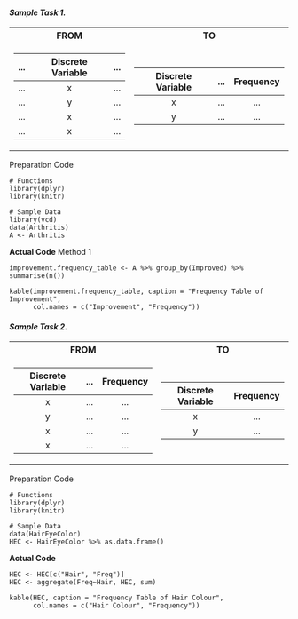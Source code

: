 #### **_Sample Task 1._**
<table>
<tr><th> FROM </th><th> TO </th></tr>
<tr><td>

| ... | Discrete Variable | ... |
|:---:| :---: | :---: |
| ... | x | ... |
| ... | y | ... |
| ... | x | ... |
| ... | x | ... |
</td><td>

| Discrete Variable | ... | Frequency |
|:---:| :---: | :---: |
| x | ... | ... |
| y | ... | ... |

</td></tr> </table>

Preparation Code
```
# Functions
library(dplyr)
library(knitr)

# Sample Data
library(vcd)
data(Arthritis)
A <- Arthritis
```
**Actual Code**
Method 1
```
improvement.frequency_table <- A %>% group_by(Improved) %>% summarise(n())

kable(improvement.frequency_table, caption = "Frequency Table of Improvement",
      col.names = c("Improvement", "Frequency"))
```
#### **_Sample Task 2._**
<table>
<tr><th> FROM </th><th> TO </th></tr>
<tr><td>

| Discrete Variable | ... | Frequency |
|:---:| :---: | :---: |
| x | ... | ... |
| y | ... | ... |
| x | ... | ... |
| x | ... | ... |
</td><td>

| Discrete Variable | Frequency |
|:---: | :---: |
| x | ... |
| y | ... |

</td></tr> </table>

Preparation Code
```
# Functions
library(dplyr)
library(knitr)

# Sample Data
data(HairEyeColor)
HEC <- HairEyeColor %>% as.data.frame()
```
**Actual Code**
```
HEC <- HEC[c("Hair", "Freq")]
HEC <- aggregate(Freq~Hair, HEC, sum)

kable(HEC, caption = "Frequency Table of Hair Colour",
      col.names = c("Hair Colour", "Frequency"))
```
